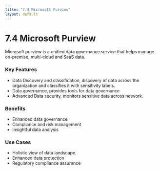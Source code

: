 ```yaml
---
title: "7.4 Microsoft Purview"
layout: default
---
```


# 7.4 Microsoft Purview

Microsoft purview is a unified data governance service that helps manage on-premise, multi-cloud and SaaS data.

### Key Features

- Data Discovery and classification, discovery of data across the organization and classifies it with sensitivity labels.
- Data governance, provides tools for data governance
- Advanced Data security, monitors sensitive data across network.

### Benefits

- Enhanced data governance
- Compliance and risk management
- Insightful data analysis

### Use Cases

- Holistic view of data landscape.
- Enhanced data protection
- Regulatory compliance assurance